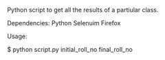 Python script to get all the results of a partiular class.

Dependencies:
Python
Selenuim
Firefox

Usage:

$ python script.py initial_roll_no final_roll_no